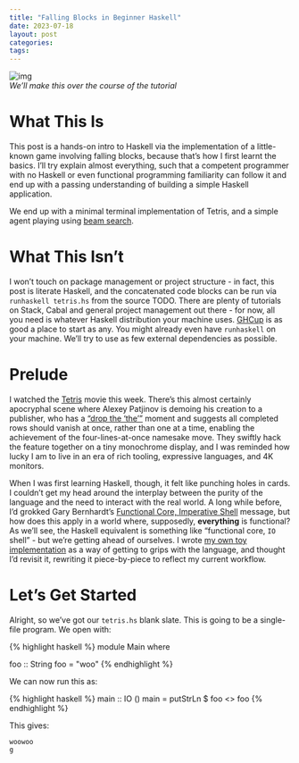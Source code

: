```yaml
---
title: "Falling Blocks in Beginner Haskell"
date: 2023-07-18
layout: post
categories: 
tags: 
---
```


![img](/img/tetriskell.gif)  
*We&rsquo;ll make this over the course of the tutorial*


# What This Is

This post is a hands-on intro to Haskell via the implementation of a little-known game involving falling blocks, because that&rsquo;s how I first learnt the basics. I&rsquo;ll try explain almost everything, such that a competent programmer with no Haskell or even functional programming familiarity can follow it and end up with a passing understanding of building a simple Haskell application.

We end up with a minimal terminal implementation of Tetris, and a simple agent playing using [beam search](https://en.wikipedia.org/wiki/Beam_search).


# What This Isn&rsquo;t

I won&rsquo;t touch on package management or project structure - in fact, this post is literate Haskell, and the concatenated code blocks can be run via `runhaskell tetris.hs` from the source TODO. There are plenty of tutorials on Stack, Cabal and general project management out there - for now, all you need is whatever Haskell distribution your machine uses. [GHCup](https://www.haskell.org/ghcup/) is as good a place to start as any. You might already even have `runhaskell` on your machine. We&rsquo;ll try to use as few external dependencies as possible.


# Prelude

I watched the [Tetris](https://en.wikipedia.org/wiki/Tetris_(film)) movie this week. There&rsquo;s this almost certainly apocryphal scene where Alexey Patjinov is demoing his creation to a publisher, who has a [&ldquo;drop the &lsquo;the&rsquo;&rdquo;](https://www.youtube.com/watch?v=PEgk2v6KntY) moment and suggests all completed rows should vanish at once, rather than one at a time, enabling the achievement of the four-lines-at-once namesake move. They swiftly hack the feature together on a tiny monochrome display, and I was reminded how lucky I am to live in an era of rich tooling, expressive languages, and 4K monitors.

When I was first learning Haskell, though, it felt like punching holes in cards. I couldn&rsquo;t get my head around the interplay between the purity of the language and the need to interact with the real world. A long while before, I&rsquo;d grokked Gary Bernhardt&rsquo;s [Functional Core, Imperative Shell](https://www.destroyallsoftware.com/screencasts/catalog/functional-core-imperative-shell) message, but how does this apply in a world where, supposedly, **everything** is functional? As we&rsquo;ll see, the Haskell equivalent is something like &ldquo;functional core, `IO` shell&rdquo; - but we&rsquo;re getting ahead of ourselves. I wrote [my own toy implementation](https://github.com/harryaskham/tetriskell) as a way of getting to grips with the language, and thought I&rsquo;d revisit it, rewriting it piece-by-piece to reflect my current workflow.


# Let&rsquo;s Get Started

Alright, so we&rsquo;ve got our `tetris.hs` blank slate. This is going to be a single-file program. We open with:

{% highlight haskell %}
module Main where

foo :: String
foo = "woo"
{% endhighlight %}

We can now run this as:

{% highlight haskell %}
main :: IO ()
main = putStrLn $ foo <> foo
{% endhighlight %}

This gives:

    woowoo
    g
